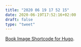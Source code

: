 ```yaml
---
title: "2020 06 19 17 52 15"
date: 2020-06-19T17:52:16+02:00
draft: false
type: "tweet"
---
```

[Book Image Shortcode for Hugo](https://willschenk.com/articles/2020/book_images_shortcode/).
